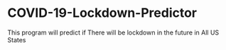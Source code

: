 # COVID-19-Lockdown-Predictor
This program will predict if There will be lockdown in the future in All US States
